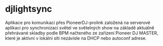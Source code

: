 # djlightsync
Aplikace pro komunikaci přes PioneerDJ-prolink založená na serverové aplikaci pro synchronizaci světel ve světelných show na základě aktuálně přehrávané skladby podle BPM načteného ze zařízení Pioneer DJ MASTER, které je aktivní v lokální síti nezávisle na DHCP nebo autoconf adrese.
